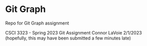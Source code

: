 # Git Graph
 Repo for Git Graph assignment

CSCI 3323 - Spring 2023
Git Assignment
Connor LaVoie
2/1/2023 (hopefully, this may have been submitted a
few minutes late)

